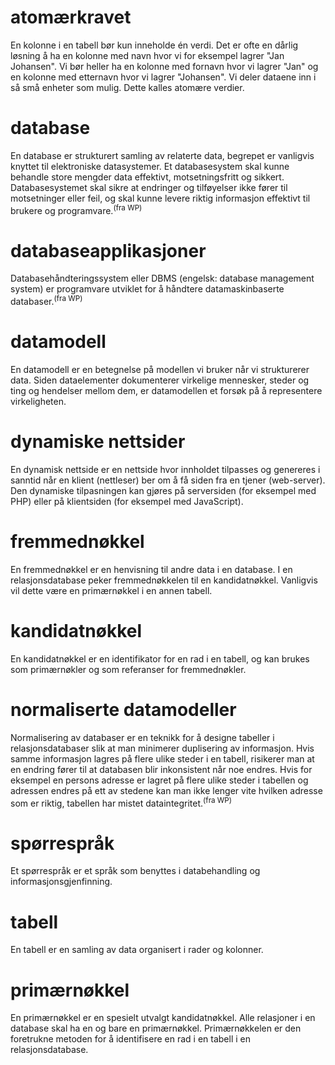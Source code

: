 # atomærkravet
En kolonne i en tabell bør kun inneholde én verdi. Det er ofte en dårlig løsning å ha en kolonne med navn hvor vi for eksempel lagrer "Jan Johansen". Vi bør heller ha en kolonne med fornavn hvor vi lagrer "Jan" og en kolonne med etternavn hvor vi lagrer "Johansen". Vi deler dataene inn i så små enheter som mulig. Dette kalles atomære verdier.

# database
En database er strukturert samling av relaterte data, begrepet er vanligvis knyttet til elektroniske datasystemer. Et databasesystem skal kunne behandle store mengder data effektivt, motsetningsfritt og sikkert. Databasesystemet skal sikre at endringer og tilføyelser ikke fører til motsetninger eller feil, og skal kunne levere riktig informasjon effektivt til brukere og programvare.<sup>(fra WP)</sup>

# databaseapplikasjoner
Databasehåndteringssystem eller DBMS (engelsk: database management system) er programvare utviklet for å håndtere datamaskinbaserte databaser.<sup>(fra WP)</sup>

# datamodell
En datamodell er en betegnelse på modellen vi bruker når vi strukturerer data. Siden dataelementer dokumenterer virkelige mennesker, steder og ting og hendelser mellom dem, er datamodellen et forsøk på å representere virkeligheten.

# dynamiske nettsider
En dynamisk nettside er en nettside hvor innholdet tilpasses og genereres i sanntid når en klient (nettleser) ber om å få siden fra en tjener (web-server). Den dynamiske tilpasningen kan gjøres på serversiden (for eksempel med PHP) eller på klientsiden (for eksempel med JavaScript).

# fremmednøkkel
En fremmednøkkel er en henvisning til andre data i en database. I en relasjonsdatabase peker fremmednøkkelen til en kandidatnøkkel. Vanligvis vil dette være en primærnøkkel i en annen tabell.

# kandidatnøkkel
En kandidatnøkkel er en identifikator for en rad i en tabell, og kan brukes som primærnøkler og som referanser for fremmednøkler.

# normaliserte datamodeller
Normalisering av databaser er en teknikk for å designe tabeller i relasjonsdatabaser slik at man minimerer duplisering av informasjon. Hvis samme informasjon lagres på flere ulike steder i en tabell, risikerer man at en endring fører til at databasen blir inkonsistent når noe endres. Hvis for eksempel en persons adresse er lagret på flere ulike steder i tabellen og adressen endres på ett av stedene kan man ikke lenger vite hvilken adresse som er riktig, tabellen har mistet dataintegritet.<sup>(fra WP)</sup>

# spørrespråk
Et spørrespråk er et språk som benyttes i databehandling og informasjonsgjenfinning.

# tabell
En tabell er en samling av data organisert i rader og kolonner.

# primærnøkkel
En primærnøkkel er en spesielt utvalgt kandidatnøkkel. Alle relasjoner i en database skal ha en og bare en primærnøkkel. Primærnøkkelen er den foretrukne metoden for å identifisere en rad i en tabell i en relasjonsdatabase.

